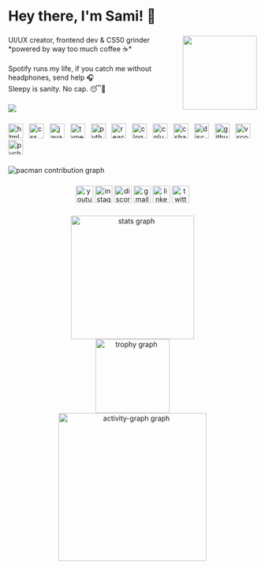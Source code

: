 <h1 align="left">Hey there, I'm Sami! 👋</h1>

###

<img align="right" height="150" src="https://media.giphy.com/media/v1.Y2lkPTc5MGI3NjExNnJ5djV5MmVraW5haGRzcmZhOHJtNnlyNHA4YngyNWVuOGl2bXdubyZlcD12MV9naWZzX3NlYXJjaCZjdD1n/LHZyixOnHwDDy/giphy.gif"  />

###

<p align="left">UI/UX creator, frontend dev & CS50 grinder<br>*powered by way too much coffee ☕*<br><br>Spotify runs my life, if you catch me without headphones, send help 🎧<br>Sleepy is sanity. No cap. 😴💯</p>

###

<div align="left">
  <img src="https://visitor-badge.laobi.icu/badge?page_id=SleepyCatDev07.SleepyCatDev07&"  />
</div>

###

<div align="left">
  <img src="https://img.shields.io/badge/HTML5-E34F26?logo=html5&logoColor=white&style=for-the-badge" height="30" alt="html5 logo"  />
  <img width="4" />
  <img src="https://img.shields.io/badge/CSS-1572B6?logo=css&logoColor=white&style=for-the-badge" height="30" alt="css logo"  />
  <img width="4" />
  <img src="https://img.shields.io/badge/JavaScript-F7DF1E?logo=javascript&logoColor=black&style=for-the-badge" height="30" alt="javascript logo"  />
  <img width="4" />
  <img src="https://img.shields.io/badge/TypeScript-3178C6?logo=typescript&logoColor=white&style=for-the-badge" height="30" alt="typescript logo"  />
  <img width="4" />
  <img src="https://img.shields.io/badge/Python-3776AB?logo=python&logoColor=white&style=for-the-badge" height="30" alt="python logo"  />
  <img width="4" />
  <img src="https://img.shields.io/badge/React-61DAFB?logo=react&logoColor=black&style=for-the-badge" height="30" alt="react logo"  />
  <img width="4" />
  <img src="https://img.shields.io/badge/C-A8B9CC?logo=c&logoColor=black&style=for-the-badge" height="30" alt="c logo"  />
  <img width="4" />
  <img src="https://img.shields.io/badge/C++-00599C?logo=cplusplus&logoColor=white&style=for-the-badge" height="30" alt="cplusplus logo"  />
  <img width="4" />
  <img src="https://img.shields.io/badge/C Sharp-239120?logo=csharp&logoColor=white&style=for-the-badge" height="30" alt="csharp logo"  />
  <img width="4" />
  <img src="https://img.shields.io/badge/Discord-5865F2?logo=discord&logoColor=white&style=for-the-badge" height="30" alt="discord logo"  />
  <img width="4" />
  <img src="https://img.shields.io/badge/GitHub-181717?logo=github&logoColor=white&style=for-the-badge" height="30" alt="github logo"  />
  <img width="4" />
  <img src="https://img.shields.io/badge/Visual Studio Code-007ACC?logo=visualstudiocode&logoColor=white&style=for-the-badge" height="30" alt="vscode logo"  />
  <img width="4" />
  <img src="https://img.shields.io/badge/PyCharm-000000?logo=pycharm&logoColor=white&style=for-the-badge" height="30" alt="pycharm logo"  />
</div>

###

<picture>
  <source media="(prefers-color-scheme: dark)" srcset="https://raw.githubusercontent.com/SleepyCatDev07/SleepyCatDev07/output/pacman-contribution-graph-dark.svg">
  <source media="(prefers-color-scheme: light)" srcset="https://raw.githubusercontent.com/SleepyCatDev07/SleepyCatDev07/output/pacman-contribution-graph.svg">
  <img alt="pacman contribution graph" src="https://raw.githubusercontent.com/SleepyCatDev07/SleepyCatDev07/output/pacman-contribution-graph.svg">
</picture>

###

<div align="center">
  <img src="https://img.shields.io/static/v1?message=Youtube&logo=youtube&label=&color=FF0000&logoColor=white&labelColor=&style=for-the-badge" height="35" alt="youtube logo"  />
  <img src="https://img.shields.io/static/v1?message=Instagram&logo=instagram&label=&color=E4405F&logoColor=white&labelColor=&style=for-the-badge" height="35" alt="instagram logo"  />
  <img src="https://img.shields.io/static/v1?message=Discord&logo=discord&label=&color=7289DA&logoColor=white&labelColor=&style=for-the-badge" height="35" alt="discord logo"  />
  <img src="https://img.shields.io/static/v1?message=Gmail&logo=gmail&label=&color=D14836&logoColor=white&labelColor=&style=for-the-badge" height="35" alt="gmail logo"  />
  <img src="https://img.shields.io/static/v1?message=LinkedIn&logo=linkedin&label=&color=0077B5&logoColor=white&labelColor=&style=for-the-badge" height="35" alt="linkedin logo"  />
  <img src="https://img.shields.io/static/v1?message=Twitter&logo=twitter&label=&color=1DA1F2&logoColor=white&labelColor=&style=for-the-badge" height="35" alt="twitter logo"  />
</div>

###

<div align="center">
  <img src="https://github-readme-stats.vercel.app/api?username=SleepyCatDev07&hide_title=true&hide_rank=false&show_icons=true&include_all_commits=true&count_private=true&disable_animations=false&theme=tokyonight&locale=en&hide_border=true" height="250" alt="stats graph" /> <br>
  <img src="https://github-profile-trophy.vercel.app?username=SleepyCatDev07&theme=tokyonight&column=7&row=1&margin-w=2&no-frame=true&no-bg=false&margin-h=0" height="150" alt="trophy graph" /> <br>
  <img src="https://github-readme-activity-graph.vercel.app/graph?username=SleepyCatDev07&theme=tokyo-night&area=false&hide_border=true&hide_title=true&radius=4" height="300" alt="activity-graph graph"  />
</div>

###
